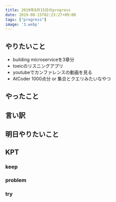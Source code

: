 ```yaml
---
title: 2019年8月15日のprogress
date: 2019-08-15T02:23:27+09:00
tags: ["progress"]
image: '3.webp'
---
```


## やりたいこと
<!-- 実現可能性を考慮して -->
- building microserviceを3章分
- toeicのリスニングアプリ
- youtubeでカンファレンスの動画を見る
- AtCoder 1000点分 or 集合とクエリみたいなやつ

## やったこと
<!-- twitterとか埋め込みながら -->
## 言い訳

## 明日やりたいこと
<!-- - 実現可能性を考慮せずに -->
## KPT
<!-- やりたいこととやったことの差分を埋めるために必要なこと -->
### keep
### problem
### try
